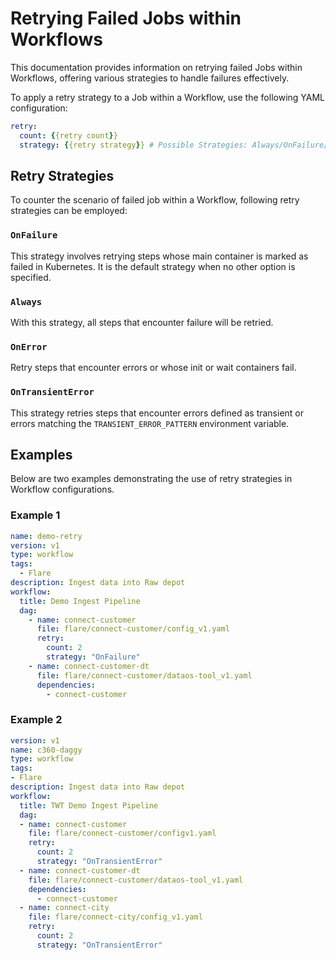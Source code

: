 # Retrying Failed Jobs within Workflows

This documentation provides information on retrying failed Jobs within Workflows, offering various strategies to handle failures effectively.

To apply a retry strategy to a Job within a Workflow, use the following YAML configuration:

```yaml
retry:
  count: {{retry count}}
  strategy: {{retry strategy}} # Possible Strategies: Always/OnFailure/OnError/OnTransientError
```

## Retry Strategies

To counter the scenario of failed job within a Workflow, following retry strategies can be employed:

### **`OnFailure`** 

This strategy involves retrying steps whose main container is marked as failed in Kubernetes. It is the default strategy when no other option is specified.

### **`Always`**

With this strategy, all steps that encounter failure will be retried.

### **`OnError`**

Retry steps that encounter errors or whose init or wait containers fail.

### **`OnTransientError`**

This strategy retries steps that encounter errors defined as transient or errors matching the `TRANSIENT_ERROR_PATTERN` environment variable.

## Examples

Below are two examples demonstrating the use of retry strategies in Workflow configurations.

### **Example 1**

```yaml
name: demo-retry
version: v1
type: workflow
tags:
  - Flare
description: Ingest data into Raw depot
workflow:
  title: Demo Ingest Pipeline
  dag:
    - name: connect-customer
      file: flare/connect-customer/config_v1.yaml
      retry:
        count: 2
        strategy: "OnFailure"
    - name: connect-customer-dt
      file: flare/connect-customer/dataos-tool_v1.yaml
      dependencies:
        - connect-customer
```

### **Example 2**

```yaml
version: v1
name: c360-daggy
type: workflow
tags:
- Flare
description: Ingest data into Raw depot
workflow:
  title: TWT Demo Ingest Pipeline
  dag:
  - name: connect-customer
    file: flare/connect-customer/configv1.yaml
    retry:
      count: 2
      strategy: "OnTransientError"
  - name: connect-customer-dt
    file: flare/connect-customer/dataos-tool_v1.yaml
    dependencies:
      - connect-customer
  - name: connect-city
    file: flare/connect-city/config_v1.yaml
    retry:
      count: 2
      strategy: "OnTransientError"
```


